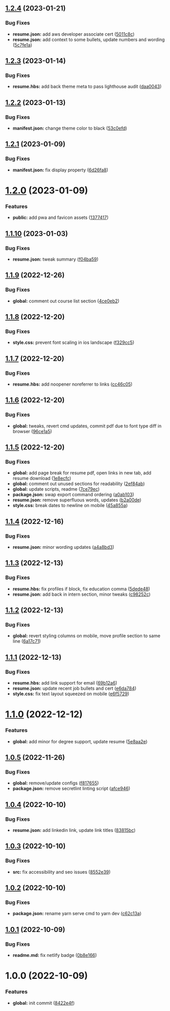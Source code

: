 ## [1.2.4](https://github.com/waldronmatt/resume/compare/v1.2.3...v1.2.4) (2023-01-21)


### Bug Fixes

* **resume.json:** add aws developer associate cert ([5011c8c](https://github.com/waldronmatt/resume/commit/5011c8cf3a16f6b7ec7b8922519e129f4492ab4b))
* **resume.json:** add context to some bullets, update numbers and wording ([5c7fe1a](https://github.com/waldronmatt/resume/commit/5c7fe1a7f460153dfe84b30f00dfcca8ed2de00d))

## [1.2.3](https://github.com/waldronmatt/resume/compare/v1.2.2...v1.2.3) (2023-01-14)

### Bug Fixes

- **resume.hbs:** add back theme meta to pass lighthouse audit ([daa0043](https://github.com/waldronmatt/resume/commit/daa0043aefdcd787aebd0d6887488db4d5f51512))

## [1.2.2](https://github.com/waldronmatt/resume/compare/v1.2.1...v1.2.2) (2023-01-13)

### Bug Fixes

- **manifest.json:** change theme color to black ([53c0efd](https://github.com/waldronmatt/resume/commit/53c0efdc9e2bf562d3f9971d507ec7fd12dbcc3a))

## [1.2.1](https://github.com/waldronmatt/resume/compare/v1.2.0...v1.2.1) (2023-01-09)

### Bug Fixes

- **manifest.json:** fix display property ([6d26fa8](https://github.com/waldronmatt/resume/commit/6d26fa8be18ce0f9917d448b69162e78213f799c))

# [1.2.0](https://github.com/waldronmatt/resume/compare/v1.1.10...v1.2.0) (2023-01-09)

### Features

- **public:** add pwa and favicon assets ([1377417](https://github.com/waldronmatt/resume/commit/137741735b41a9cbfe567f9246cca2a315655769))

## [1.1.10](https://github.com/waldronmatt/resume/compare/v1.1.9...v1.1.10) (2023-01-03)

### Bug Fixes

- **resume.json:** tweak summary ([f04ba59](https://github.com/waldronmatt/resume/commit/f04ba59c4f69833a00e61b5dbde4619fc47d545a))

## [1.1.9](https://github.com/waldronmatt/resume/compare/v1.1.8...v1.1.9) (2022-12-26)

### Bug Fixes

- **global:** comment out course list section ([4ce0eb2](https://github.com/waldronmatt/resume/commit/4ce0eb2c5be47b31b05d3396f3494136cd0cd78c))

## [1.1.8](https://github.com/waldronmatt/resume/compare/v1.1.7...v1.1.8) (2022-12-20)

### Bug Fixes

- **style.css:** prevent font scaling in ios landscape ([f329cc5](https://github.com/waldronmatt/resume/commit/f329cc5c2ca3feabaf65f77771106764ef3b592e))

## [1.1.7](https://github.com/waldronmatt/resume/compare/v1.1.6...v1.1.7) (2022-12-20)

### Bug Fixes

- **resume.hbs:** add noopener noreferrer to links ([cc46c05](https://github.com/waldronmatt/resume/commit/cc46c05a027af7b746dcf53a8e8eb890ab9f53f4))

## [1.1.6](https://github.com/waldronmatt/resume/compare/v1.1.5...v1.1.6) (2022-12-20)

### Bug Fixes

- **global:** tweaks, revert cmd updates, commit pdf due to font type diff in browser ([96ce1a5](https://github.com/waldronmatt/resume/commit/96ce1a596f780e978bf5dcb6307f8e8d2edca150))

## [1.1.5](https://github.com/waldronmatt/resume/compare/v1.1.4...v1.1.5) (2022-12-20)

### Bug Fixes

- **global:** add page break for resume pdf, open links in new tab, add resume download ([1e8ecfc](https://github.com/waldronmatt/resume/commit/1e8ecfc559d10d340a2808a49ca5a60b287c4919))
- **global:** comment out unused sections for readability ([2ef84ab](https://github.com/waldronmatt/resume/commit/2ef84ab2c96d35591c50cd9e6c45a7f449b8b4bd))
- **global:** update scripts, readme ([7ce79ec](https://github.com/waldronmatt/resume/commit/7ce79ec7b0df4430d974d563c4dd53c1395ba29c))
- **package.json:** swap export command ordering ([a0ab103](https://github.com/waldronmatt/resume/commit/a0ab103d7acf7d7620590930297c41971f3d7442))
- **resume.json:** remove superfluous words, updates ([b2a00de](https://github.com/waldronmatt/resume/commit/b2a00deac604a129bb1910605ec4a6eec59282ad))
- **style.css:** break dates to newline on mobile ([45a855a](https://github.com/waldronmatt/resume/commit/45a855a2aff7dbd4c47f548cf1712bc6296e9d7d))

## [1.1.4](https://github.com/waldronmatt/resume/compare/v1.1.3...v1.1.4) (2022-12-16)

### Bug Fixes

- **resume.json:** minor wording updates ([a4a8bd3](https://github.com/waldronmatt/resume/commit/a4a8bd317f08cc9900d585f1962304e71f362cc8))

## [1.1.3](https://github.com/waldronmatt/resume/compare/v1.1.2...v1.1.3) (2022-12-13)

### Bug Fixes

- **resume.hbs:** fix profiles if block, fix education comma ([5dede48](https://github.com/waldronmatt/resume/commit/5dede48a1980598a4b88379603c04081a874f639))
- **resume.json:** add back in intern section, minor tweaks ([c98252c](https://github.com/waldronmatt/resume/commit/c98252c8db4dbb1ef0d6d8dd53294bb54fa91556))

## [1.1.2](https://github.com/waldronmatt/resume/compare/v1.1.1...v1.1.2) (2022-12-13)

### Bug Fixes

- **global:** revert styling columns on mobile, move profile section to same line ([6a17c71](https://github.com/waldronmatt/resume/commit/6a17c710924a820d3e1ef9c766e88020b25b980a))

## [1.1.1](https://github.com/waldronmatt/resume/compare/v1.1.0...v1.1.1) (2022-12-13)

### Bug Fixes

- **resume.hbs:** add link support for email ([69b12a6](https://github.com/waldronmatt/resume/commit/69b12a6be9523af20e1e4992b0f6c909c670fe16))
- **resume.json:** update recent job bullets and cert ([e6da784](https://github.com/waldronmatt/resume/commit/e6da784093d6660c87419bb36cc84ba2b44e8e2b))
- **style.css:** fix text layout squeezed on mobile ([e6f5729](https://github.com/waldronmatt/resume/commit/e6f57298c28379a2c801d7ac90c7207df1bab353))

# [1.1.0](https://github.com/waldronmatt/resume/compare/v1.0.5...v1.1.0) (2022-12-12)

### Features

- **global:** add minor for degree support, update resume ([5e8aa2e](https://github.com/waldronmatt/resume/commit/5e8aa2ec20a9ede03af775402d2077beddebb6e1))

## [1.0.5](https://github.com/waldronmatt/resume/compare/v1.0.4...v1.0.5) (2022-11-26)

### Bug Fixes

- **global:** remove/update configs ([f817655](https://github.com/waldronmatt/resume/commit/f8176551e83eb22a8b7308d41a51b8057366a8cc))
- **package.json:** remove secretlint linting script ([afce946](https://github.com/waldronmatt/resume/commit/afce946b70dd118aadd5de3245b4024f4cc371b0))

## [1.0.4](https://github.com/waldronmatt/resume/compare/v1.0.3...v1.0.4) (2022-10-10)

### Bug Fixes

- **resume.json:** add linkedin link, update link titles ([83815bc](https://github.com/waldronmatt/resume/commit/83815bcc8e83e3cad98377c2b3e7bc595930a063))

## [1.0.3](https://github.com/waldronmatt/resume/compare/v1.0.2...v1.0.3) (2022-10-10)

### Bug Fixes

- **src:** fix accessibility and seo issues ([8552e39](https://github.com/waldronmatt/resume/commit/8552e39bb8002eeb276b923b056d827c551471eb))

## [1.0.2](https://github.com/waldronmatt/resume/compare/v1.0.1...v1.0.2) (2022-10-10)

### Bug Fixes

- **package.json:** rename yarn serve cmd to yarn dev ([c62c13a](https://github.com/waldronmatt/resume/commit/c62c13a2b1c8a5528214836c4592e6c9f0d34add))

## [1.0.1](https://github.com/waldronmatt/resume/compare/v1.0.0...v1.0.1) (2022-10-09)

### Bug Fixes

- **readme.md:** fix netlify badge ([0b8e166](https://github.com/waldronmatt/resume/commit/0b8e1661bf7ceb97828e8e7d8734c7a0208f2875))

# 1.0.0 (2022-10-09)

### Features

- **global:** init commit ([8422e4f](https://github.com/waldronmatt/resume/commit/8422e4fcfded095f56f865bc09d198190d121a7b))
